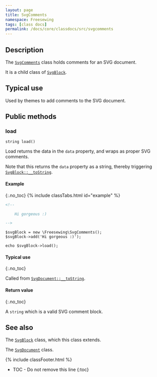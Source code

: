 ```yaml
---
layout: page
title: SvgComments
namespace: Freesewing
tags: [class docs]
permalink: /docs/core/classdocs/src/svgcomments
---
```

## Description 

The [`SvgComments`](svgcomments) class holds comments
for an SVG document.

It is a child class of [`SvgBlock`](svgblock).

## Typical use

Used by themes to add comments to the SVG document.

## Public methods

### load

```php?start_inline=1
string load()
```
Load returns the data in the `data` property, and wraps as proper SVG comments.

Note that this returns the `data` property as a string, 
thereby triggering [`SvgBlock::__toString`](svgblock#__tostring).

#### Example
{:.no_toc}
{% include classTabs.html
    id="example" 
%}

<div class="tab-content">
<div role="tabpanel" class="tab-pane active" id="example-result" markdown="1">

```xml
<!--

    Hi gorgeous :)

-->
```

</div>
<div role="tabpanel" class="tab-pane" id="example-code" markdown="1">

```php?start_inline=1
$svgBlock = new \Freesewing\SvgComments();
$svgBlock->add('Hi gorgeous :)');

echo $svgBlock->load();
```

</div>
</div>

#### Typical use
{:.no_toc}

Called from [`SvgDocument::__toString`](svgdocument#__tostring).

#### Return value
{:.no_toc}

A `string` which is a valid SVG comment block.

## See also

The [`SvgBlock`](svgblock) class, which this class extends.

The [`SvgDocument`](svgdocument) class.

{% include classFooter.html %}
* TOC - Do not remove this line
{:toc}
